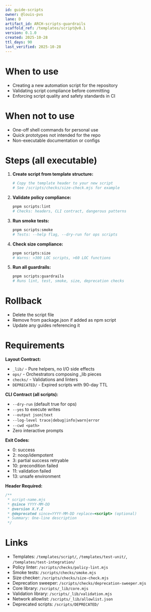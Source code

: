 ```yaml
---
id: guide-scripts
owner: @louis-pvs
lane: D
artifact_id: ARCH-scripts-guardrails
scaffold_ref: /templates/script@v0.1
version: 0.1.0
created: 2025-10-28
ttl_days: 90
last_verified: 2025-10-28
---
```


# When to use

- Creating a new automation script for the repository
- Validating script compliance before committing
- Enforcing script quality and safety standards in CI

# When not to use

- One-off shell commands for personal use
- Quick prototypes not intended for the repo
- Non-executable documentation or configs

# Steps (all executable)

1. **Create script from template structure:**

   ```bash
   # Copy the template header to your new script
   # See /scripts/checks/size-check.mjs for example
   ```

2. **Validate policy compliance:**

   ```bash
   pnpm scripts:lint
   # Checks: headers, CLI contract, dangerous patterns
   ```

3. **Run smoke tests:**

   ```bash
   pnpm scripts:smoke
   # Tests: --help flag, --dry-run for ops scripts
   ```

4. **Check size compliance:**

   ```bash
   pnpm scripts:size
   # Warns: >300 LOC scripts, >60 LOC functions
   ```

5. **Run all guardrails:**
   ```bash
   pnpm scripts:guardrails
   # Runs lint, test, smoke, size, deprecation checks
   ```

# Rollback

- Delete the script file
- Remove from package.json if added as npm script
- Update any guides referencing it

# Requirements

**Layout Contract:**

- `_lib/` - Pure helpers, no I/O side effects
- `ops/` - Orchestrators composing \_lib pieces
- `checks/` - Validations and linters
- `DEPRECATED/` - Expired scripts with 90-day TTL

**CLI Contract (all scripts):**

- `--dry-run` (default true for ops)
- `--yes` to execute writes
- `--output json|text`
- `--log-level trace|debug|info|warn|error`
- `--cwd <path>`
- Zero interactive prompts

**Exit Codes:**

- 0: success
- 2: noop/idempotent
- 3: partial success retryable
- 10: precondition failed
- 11: validation failed
- 13: unsafe environment

**Header Required:**

```javascript
/**
 * script-name.mjs
 * @since YYYY-MM-DD
 * @version X.Y.Z
 * @deprecated since=YYYY-MM-DD replace=<script> (optional)
 * Summary: One-line description
 */
```

# Links

- Templates: `/templates/script/`, `/templates/test-unit/`, `/templates/test-integration/`
- Policy linter: `/scripts/checks/policy-lint.mjs`
- Smoke tests: `/scripts/checks/smoke.mjs`
- Size checker: `/scripts/checks/size-check.mjs`
- Deprecation sweeper: `/scripts/checks/deprecation-sweeper.mjs`
- Core library: `/scripts/_lib/core.mjs`
- Validation library: `/scripts/_lib/validation.mjs`
- Network allowlist: `/scripts/_lib/allowlist.json`
- Deprecated scripts: `/scripts/DEPRECATED/`
